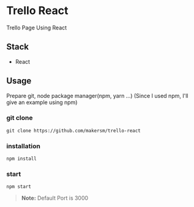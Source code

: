 Trello React
====
Trello Page Using React

## Stack
- React

## Usage
Prepare git, node package manager(npm, yarn ...)
(Since I used npm, I'll give an example using npm)
### git clone
```
git clone https://github.com/makersm/trello-react
```
### installation
```
npm install
```
### start
```
npm start
```
> **Note:**
> Default Port is 3000